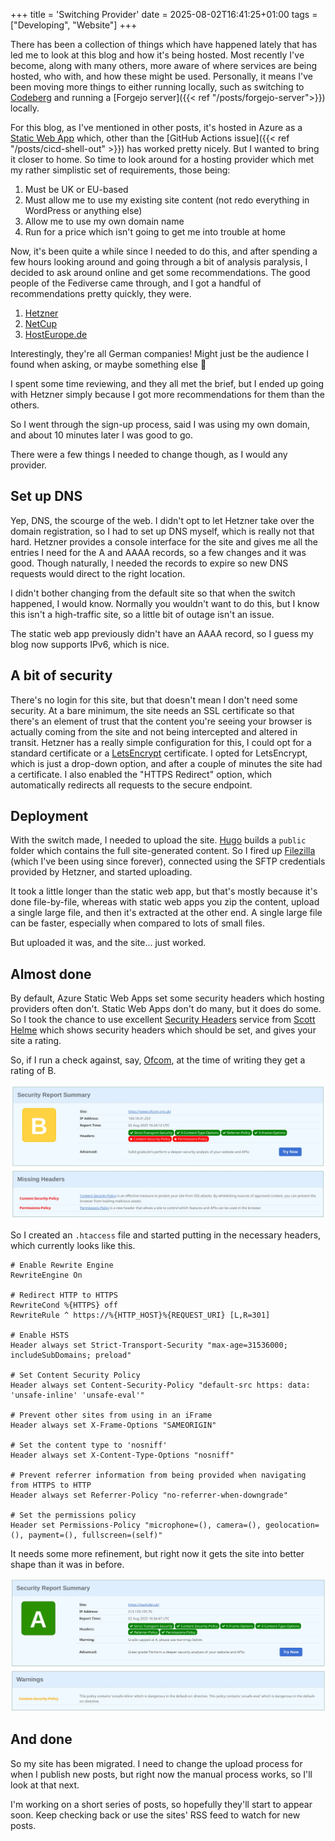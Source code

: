 +++
title = 'Switching Provider'
date = 2025-08-02T16:41:25+01:00
tags = ["Developing", "Website"]
+++

There has been a collection of things which have happened lately that has led me to look at this blog and how it's being hosted. Most recently I've become, along with many others, more aware of where services are being hosted, who with, and how these might be used. Personally, it means I've been moving more things to either running locally, such as switching to [Codeberg](https://codeberg.org) and running a [Forgejo server]({{< ref "/posts/forgejo-server">}}) locally.

For this blog, as I've mentioned in other posts, it's hosted in Azure as a [Static Web App](https://learn.microsoft.com/azure/static-web-apps/overview) which, other than the [GitHub Actions issue]({{< ref "/posts/cicd-shell-out" >}}) has worked pretty nicely. But I wanted to bring it closer to home. So time to look around for a hosting provider which met my rather simplistic set of requirements, those being:

1. Must be UK or EU-based
2. Must allow me to use my existing site content (not redo everything in WordPress or anything else)
3. Allow me to use my own domain name
4. Run for a price which isn't going to get me into trouble at home

Now, it's been quite a while since I needed to do this, and after spending a few hours looking around and going through a bit of analysis paralysis, I decided to ask around online and get some recommendations. The good people of the Fediverse came through, and I got a handful of recommendations pretty quickly, they were.

1. [Hetzner](https://www.hetzner.com)
2. [NetCup](https://www.netcup.com)
3. [HostEurope.de](https://www.hosteurope.de)

Interestingly, they're all German companies! Might just be the audience I found when asking, or maybe something else :shrug:

I spent some time reviewing, and they all met the brief, but I ended up going with Hetzner simply because I got more recommendations for them than the others.

So I went through the sign-up process, said I was using my own domain, and about 10 minutes later I was good to go.

There were a few things I needed to change though, as I would any provider.

## Set up DNS

Yep, DNS, the scourge of the web. I didn't opt to let Hetzner take over the domain registration, so I had to set up DNS myself, which is really not that hard. Hetzner provides a console interface for the site and gives me all the entries I need for the A and AAAA records, so a few changes and it was good. Though naturally, I needed the records to expire so new DNS requests would direct to the right location.

I didn't bother changing from the default site so that when the switch happened, I would know. Normally you wouldn't want to do this, but I know this isn't a high-traffic site, so a little bit of outage isn't an issue.

The static web app previously didn't have an AAAA record, so I guess my blog now supports IPv6, which is nice.

## A bit of security

There's no login for this site, but that doesn't mean I don't need some security. At a bare minimum, the site needs an SSL certificate so that there's an element of trust that the content you're seeing your browser is actually coming from the site and not being intercepted and altered in transit. Hetzner has a really simple configuration for this, I could opt for a standard certificate or a [LetsEncrypt](https://letsencrypt.org) certificate. I opted for LetsEncrypt, which is just a drop-down option, and after a couple of minutes the site had a certificate. I also enabled the "HTTPS Redirect" option, which automatically redirects all requests to the secure endpoint.

## Deployment

With the switch made, I needed to upload the site. [Hugo](https://gohugo.io) builds a `public` folder which contains the full site-generated content. So I fired up [Filezilla](https://filezilla-project.org) (which I've been using since forever), connected using the SFTP credentials provided by Hetzner, and started uploading.

It took a little longer than the static web app, but that's mostly because it's done file-by-file, whereas with static web apps you zip the content, upload a single large file, and then it's extracted at the other end. A single large file can be faster, especially when compared to lots of small files.

But uploaded it was, and the site... just worked.

## Almost done

By default, Azure Static Web Apps set some security headers which hosting providers often don't. Static Web Apps don't do many, but it does do some. So I took the chance to use excellent [Security Headers](https://securityheaders.com) service from [Scott Helme](https://infosec.exchange/@ScottHelme) which shows security headers which should be set, and gives your site a rating.

So, if I run a check against, say, [Ofcom](https://ofcom.org.uk), at the time of writing they get a rating of B.

![Ofcom Security Headers](ofcom-security-headers.webp "Come on Ofcom, you can do better than a B")

So I created an `.htaccess` file and started putting in the necessary headers, which currently looks like this.

```text
# Enable Rewrite Engine
RewriteEngine On

# Redirect HTTP to HTTPS
RewriteCond %{HTTPS} off
RewriteRule ^ https://%{HTTP_HOST}%{REQUEST_URI} [L,R=301]

# Enable HSTS
Header always set Strict-Transport-Security "max-age=31536000; includeSubDomains; preload"

# Set Content Security Policy
Header always set Content-Security-Policy "default-src https: data: 'unsafe-inline' 'unsafe-eval'"

# Prevent other sites from using in an iFrame
Header always set X-Frame-Options "SAMEORIGIN"

# Set the content type to 'nosniff'
Header always set X-Content-Type-Options "nosniff"

# Prevent referrer information from being provided when navigating from HTTPS to HTTP
Header always set Referrer-Policy "no-referrer-when-downgrade"

# Set the permissions policy
Header set Permissions-Policy "microphone=(), camera=(), geolocation=(), payment=(), fullscreen=(self)"
```

It needs some more refinement, but right now it gets the site into better shape than it was in before.

![This sites security headers](dazfuller-security-headers.webp "Security headers for this blog")

## And done

So my site has been migrated. I need to change the upload process for when I publish new posts, but right now the manual process works, so I'll look at that next.

I'm working on a short series of posts, so hopefully they'll start to appear soon. Keep checking back or use the sites' RSS feed to watch for new posts.
